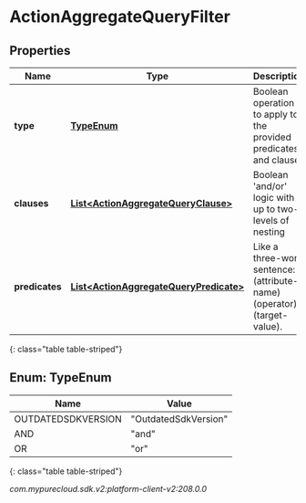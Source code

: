 # ActionAggregateQueryFilter


## Properties

| Name | Type | Description | Notes |
| ------------ | ------------- | ------------- | ------------- |
| **type** | [**TypeEnum**](#Enum--TypeEnum) | Boolean operation to apply to the provided predicates and clauses |  |
| **clauses** | [**List&lt;ActionAggregateQueryClause&gt;**](ActionAggregateQueryClause) | Boolean 'and/or' logic with up to two-levels of nesting |  [optional] |
| **predicates** | [**List&lt;ActionAggregateQueryPredicate&gt;**](ActionAggregateQueryPredicate) | Like a three-word sentence: (attribute-name) (operator) (target-value). |  [optional] |
{: class="table table-striped"}


## Enum: TypeEnum

| Name | Value |
| ---- | ----- |
| OUTDATEDSDKVERSION | &quot;OutdatedSdkVersion&quot; | 
| AND | &quot;and&quot; | 
| OR | &quot;or&quot; | 
{: class="table table-striped"}




_com.mypurecloud.sdk.v2:platform-client-v2:208.0.0_
